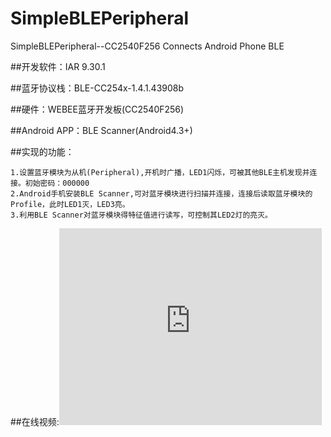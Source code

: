 # SimpleBLEPeripheral
SimpleBLEPeripheral--CC2540F256 Connects Android Phone BLE

##开发软件：IAR 9.30.1

##蓝牙协议栈：BLE-CC254x-1.4.1.43908b

##硬件：WEBEE蓝牙开发板(CC2540F256)

##Android APP：BLE Scanner(Android4.3+)

##实现的功能：

	1.设置蓝牙模块为从机(Peripheral),开机时广播，LED1闪烁，可被其他BLE主机发现并连接。初始密码：000000
	2.Android手机安装BLE Scanner,可对蓝牙模块进行扫描并连接，连接后读取蓝牙模块的Profile，此时LED1灭，LED3亮。
	3.利用BLE Scanner对蓝牙模块得特征值进行读写，可控制其LED2灯的亮灭。
	
##在线视频:<iframe width="420" height="315" src="https://www.youtube.com/embed/Rus9GKjR81k" frameborder="0" allowfullscreen></iframe>

